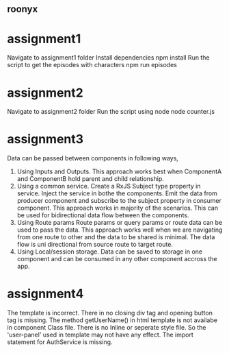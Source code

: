 ## roonyx

# assignment1
Navigate to assignment1 folder
Install dependencies
npm install
Run the script to get the episodes with characters
npm run episodes

# assignment2
Navigate to assignment2 folder
Run the script using node
node counter.js

# assignment3
Data can be passed between components in following ways,
1. Using Inputs and Outputs.
    This approach works best when ComponentA and ComponentB hold parent and child relationship.
2. Using a common service.
    Create a RxJS Subject type property in service.
    Inject the service in bothe the components.
    Emit the data from producer component and subscribe to the subject property in consumer component.
    This approach works in majority of the scenarios.
    This can be used for bidirectional data flow between the components.
3. Using Route params
    Route params or query params or route data can be used to pass the data.
    This approach works well when we are navigating from one route to other and the data to be shared is minimal.
    The data flow is uni directional from source route to target route.
4. Using Local/session storage.
    Data can be saved to storage in one component and can be consumed in any other component accross the app.

# assignment4
The template is incorrect. There in no closing div tag and opening button tag is missing.
The method getUserName() in html template is not availabe in component Class file.
There is no Inline or seperate style file. So the 'user-panel' used in template may not have any effect.
The import statement for AuthService is missing.
